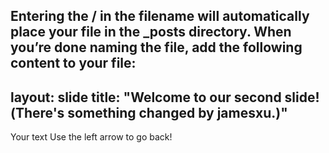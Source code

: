 Entering the / in the filename will automatically place your file in the _posts directory.
When you’re done naming the file, add the following content to your file:
---
layout: slide
title: "Welcome to our second slide!(There's something changed by jamesxu.)"
---
Your text
Use the left arrow to go back!
